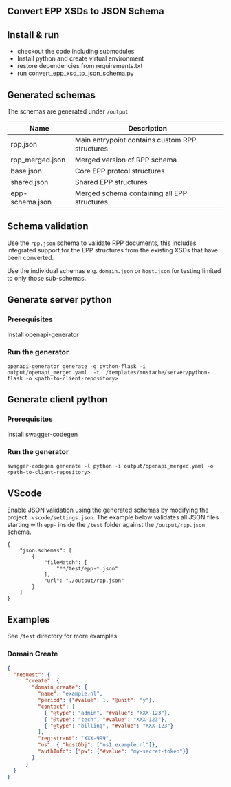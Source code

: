 ## Convert EPP XSDs to JSON Schema

## Install & run

- checkout the code including submodules
- Install python and create virtual environment
- restore dependencies from requirements.txt
- run convert_epp_xsd_to_json_schema.py

## Generated schemas

The schemas are generated under `/output`

| Name  | Description  |
|---|---|
| rpp.json  | Main entrypoint contains custom RPP structures  |
| rpp_merged.json  | Merged version of RPP schema  |
| base.json | Core EPP protcol structures
| shared.json | Shared EPP structures
| epp-schema.json  | Merged schema containing all EPP structures

## Schema validation

Use the `rpp.json` schema to validate RPP documents, this includes integrated support for the EPP structures from the existing XSDs that have been converted.  

Use the individual schemas e.g. `domain.json` or `host.json` for testing limited to only those sub-schemas. 

## Generate server python

### Prerequisites
Install openapi-generator

### Run the generator
```
openapi-generator generate -g python-flask -i output/openapi_merged.yaml  -t ./templates/mustache/server/python-flask -o <path-to-client-repository>
```

## Generate client python

### Prerequisites
Install swagger-codegen

### Run the generator
```
swagger-codegen generate -l python -i output/openapi_merged.yaml -o <path-to-client-repository>
```

## VScode

Enable JSON validation using the generated schemas by modifying the project `.vscode/settings.json`. The example below validates all 
JSON files starting with `epp-` inside the `/test` folder against the `/output/rpp.json` schema.

```
{
    "json.schemas": [
        {
            "fileMatch": [
                "**/test/epp-*.json"
            ],
            "url": "./output/rpp.json"
        }
    ]
}
```

## Examples

See `/test` directory for more examples.

### Domain Create

```json
{
  "request": {
      "create": {
        "domain_create": {
          "name": "example.nl",
          "period": {"#value": 1, "@unit": "y"},
          "contact": [
            { "@type": "admin", "#value": "XXX-123"},
            { "@type": "tech", "#value": "XXX-123"},
            { "@type": "billing", "#value": "XXX-123"}
          ],
          "registrant": "XXX-999",
          "ns": { "hostObj": ["ns1.example.nl"]},
          "authInfo": {"pw": {"#value": "my-secret-token"}}
        }
      }
  }
}
```